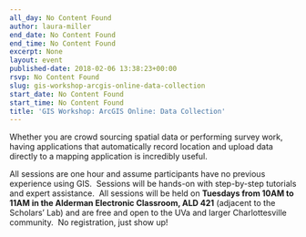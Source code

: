 ```yaml
---
all_day: No Content Found
author: laura-miller
end_date: No Content Found
end_time: No Content Found
excerpt: None
layout: event
published-date: 2018-02-06 13:38:23+00:00
rsvp: No Content Found
slug: gis-workshop-arcgis-online-data-collection
start_date: No Content Found
start_time: No Content Found
title: 'GIS Workshop: ArcGIS Online: Data Collection'
---
```


Whether you are crowd sourcing spatial data or performing survey work, having applications that automatically record location and upload data directly to a mapping application is incredibly useful.

All sessions are one hour and assume participants have no previous experience using GIS.  Sessions will be hands-on with step-by-step tutorials and expert assistance.  All sessions will be held on **Tuesdays from 10AM to 11AM in the Alderman Electronic Classroom, ALD 421** (adjacent to the Scholars’ Lab) and are free and open to the UVa and larger Charlottesville community.  No registration, just show up!
